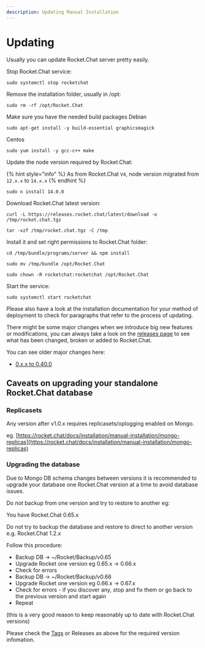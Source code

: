 ```yaml
---
description: Updating Manual Installation
---
```


# Updating

Usually you can update Rocket.Chat server pretty easily.

Stop Rocket.Chat service:

```
sudo systemctl stop rocketchat
```

Remove the installation folder, usually in /opt:

```
sudo rm -rf /opt/Rocket.Chat
```

Make sure you have the needed build packages Debian

```
sudo apt-get install -y build-essential graphicsmagick
```

Centos

```
sudo yum install -y gcc-c++ make
```

Update the node version required by Rocket.Chat:

{% hint style="info" %}
As from Rocket.Chat `V4`, node version migrated from `12.x.x` to `14.x.x`
{% endhint %}

```
sudo n install 14.0.0
```

Download Rocket.Chat latest version:

```
curl -L https://releases.rocket.chat/latest/download -o /tmp/rocket.chat.tgz
```

```
tar -xzf /tmp/rocket.chat.tgz -C /tmp
```

Install it and set right permissions to Rocket.Chat folder:

```
cd /tmp/bundle/programs/server && npm install
```

```
sudo mv /tmp/bundle /opt/Rocket.Chat
```

```
sudo chown -R rocketchat:rocketchat /opt/Rocket.Chat
```

Start the service:

```
sudo systemctl start rocketchat
```

Please also have a look at the installation documentation for your method of deployment to check for paragraphs that refer to the process of updating.

There might be some major changes when we introduce big new features or modifications, you can always take a look on the [releases page](https://github.com/RocketChat/Rocket.Chat/releases) to see what has been changed, broken or added to Rocket.Chat.

You can see older major changes here:

* [0.x.x to 0.40.0](from-0-x-x-to-0-40-0.md)

## Caveats on upgrading your standalone Rocket.Chat database

### Replicasets

Any version after v1.0.x requires replicasets/oplogging enabled on Mongo.

eg. [https://rocket.chat/docs/installation/manual-installation/mongo-replicas](https://rocket.chat/docs/installation/manual-installation/mongo-replicas)

### Upgrading the database

Due to Mongo DB schema changes between versions it is recommended to upgrade your database one Rocket.Chat version at a time to avoid database issues.

Do _not_ backup from one version and try to restore to another eg:

You have Rocket.Chat 0.65.x

Do not try to backup the database and restore to direct to another version e.g. Rocket.Chat 1.2.x

Follow this procedure:

* Backup DB -> \~/Rocket/Backup/v0.65
* Upgrade Rocket one version eg 0.65.x -> 0.66.x
* Check for errors
* Backup DB -> \~/Rocket/Backup/v0.66
* Upgrade Rocket one version eg 0.66.x -> 0.67.x
* Check for errors - if you discover any, stop and fix them or go back to the previous version and start again
* Repeat

(this is a very good reason to keep reasonably up to date with Rocket.Chat versions)

Please check the [Tags](https://github.com/RocketChat/Rocket.Chat/tags) or Releases as above for the required version infomation.
